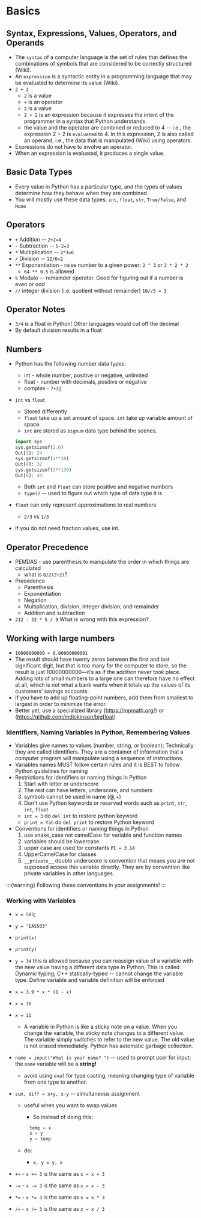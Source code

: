 # Basics

## Syntax, Expressions, Values, Operators, and Operands 

- The `syntax` of a computer language is the set of rules that defines the combinations of symbols that are considered to be correctly structured (Wiki).
- An `expression` is a syntactic entity in a programming language that may be evaluated to determine its value (Wiki).
- `2 + 2` 
  - `2` is a value
  - `+` is an operator
  - `2` is a value
  - `2 + 2` is an expression because it expresses the intent of the programmer in a syntax that Python understands.
  - the value and the operator are combined or reduced to 4 -- i.e., the expression 2 + 2 is `evaluated` to 4. In this
  expression, 2 is also called an operand, i.e., the data that is manipulated (Wiki) using operators. 
- Expressions do not have to involve an operator. 
- When an expression is evaluated, it produces a single value. 

## Basic Data Types

- Every value in Python has a particular type, and the types of values determine how they behave when they are combined. 
- You will mostly use these data types: `int`, `float`, `str`, `True/False`, and `None`

## Operators

- `+` Addition -- `2+2=4`
- `-` Subtraction -- `5-2=3`
- `*` Multiplication -- `2*3=6`
- `/` Division -- `12/6=2`
- `**` Exponentiation - raise number to a given power; `2 ^ 3` or `2 * 2 * 2`
  - `64 ** 0.5` is allowed
- `%` Modulo -- remainder operator. Good for figuring out if a number is even or odd
- `//` integer division (i.e. quotient without remainder) `10//3 = 3`

## Operator Notes

- `3/4` is a float in Python! Other languages would cut off the decimal
- By default division results in a float

## Numbers

- Python has the following number data types:
  - int - whole number, positive or negative, unlimited
  - float - number with decimals, positive or negative
  - complex - `7+3j`
- `int` vs `float`
  - Stored differently
  - `float` take up a set amount of space. `int` take up variable amount of space. 
  - `int` are stored as `bignum` data type behind the scenes. 
  
  ```python
  import sys
  sys.getsizeof(2.0)
  Out[3]: 24
  sys.getsizeof(2**30)
  Out[4]: 32
  sys.getsizeof(2**130)
  Out[6]: 44
  ```

  - Both `int` and `float` can store positive and negative numbers
  - `type()` -- used to figure out which type of data type it is
- `float` can only represent approximations to real numbers
  - `2/3` vs `1/3`
- If you do not need fraction values, use int.

## Operator Precedence

- PEMDAS - use parenthesis to manipulate the order in which things are calculated 
  - what is `8/2(2+2)`?
- Precedence
  - Parenthesis
  - Exponentiation
  - Negation
  - Multiplication, division, integer division, and remainder
  - Addition and subtraction
- `212 - 32 * 5 / 9` What is wrong with this expression?

## Working with large numbers
- `10000000000 + 0.00000000001`
- The result should have twenty zeros between the first and last significant digit, but
that is too many for the computer to store, so the result is just 10000000000—it’s as if
the addition never took place. Adding lots of small numbers to a large one can
therefore have no effect at all, which is not what a bank wants when it totals up the
values of its customers’ savings accounts.
- If you have to add up floating-point numbers, add them from smallest to largest in order to minimize the error.
- Better yet, use a specialized library (https://mpmath.org/) or (https://github.com/mdickinson/bigfloat)

### Identifiers, Naming Variables in Python, Remembering Values
- Variables give names to values (number, string, or boolean); Technically they are called identifiers. They are a container of information that a computer program will manipulate using a sequence of instructions. 
- Variables names MUST follow certain rules and it is BEST to follow Python guidelines for naming 
- Restrictions for identifiers or naming things in Python
  1. Start with letter or underscore
  1. The rest can have letters, underscore, and numbers
  1. symbols cannot be used in name (@,+)
  1. Don't use Python keywords or reserved words such as `print`, `str`, `int`, `float`
    - `int = 3` do `del int` to restore python keyword
    - `print = Yah` do `del print` to restore Python keyword
- Conventions for identifiers or naming things in Python
  1. use snake_case not camelCase for variable and function names
  1. variables should be lowercase
  1. upper case are used for constants `PI = 3.14`
  1. UpperCamelCase for classes
  1. `__private__`  double underscore is convention that means you are not supposed access this variable directly. They are by convention like private variables in other languages. 

:::{warning}
Following these conventions in your assignments!
:::


### Working with Variables
- `x = 503`;  
- `y = "EAS503"`
- `print(x)`
- `print(y)`
- `y = 34` this is allowed because you can reassign value of a variable with the new value having a different data type in Python;
This is called Dynamic typing;  C++ statically-typed -- cannot change the variable type. Define variable and variable definition will be enforced

- `x = 3.9 * x * (1 - x)`
- `x = 10`
- `x = 11`
  - A variable in Python is like a sticky note on a value. When you change the variable, the sticky note changes to a different value. The variable simply switches to refer to the new value. The old value is not erased immediately. Python has automatic garbage collection.
- `name = input("What is your name? ")` -- used to prompt user for input; the `name` variable will be a <strong>string!</strong>
  - avoid using `eval` for type casting, meaning changing type of variable from one type to another.
- `sum, diff = x+y, x-y` -- simultaneous assignment 
  - useful when you want to swap values
    - So instead of doing this:

    ``` Python
      temp = x
      x = y
      y = temp
    ```
   -  do:
      - `x, y = y, x`


- `+=` - `x += 3` is the same as `x = x + 3`
- `-=` - `x -= 3` is the same as `x = x - 3`
- `*=` - `x *= 3` is the same as `x = x * 3`
- `/=` - `x /= 3` is the same as `x = x / 3`